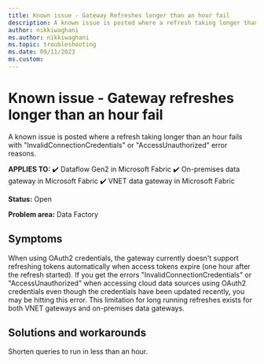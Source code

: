```yaml
---
title: Known issue - Gateway Refreshes longer than an hour fail
description: A known issue is posted where a refresh taking longer than an hour fails with  "InvalidConnectionCredentials" or "AccessUnauthorized" error reasons.
author: nikkiwaghani
ms.author: nikkiwaghani
ms.topic: troubleshooting  
ms.date: 09/11/2023
ms.custom: 
---
```


# Known issue - Gateway refreshes longer than an hour fail

A known issue is posted where a refresh taking longer than an hour fails with  "InvalidConnectionCredentials" or "AccessUnauthorized" error reasons.

**APPLIES TO:** 
✔️ Dataflow Gen2 in Microsoft Fabric
✔️ On-premises data gateway in Microsoft Fabric
✔️ VNET data gateway in Microsoft Fabric

**Status:** Open

**Problem area:** Data Factory

## Symptoms

When using OAuth2 credentials, the gateway currently doesn't support refreshing tokens automatically when access tokens expire (one hour after the refresh started). If you get the errors "InvalidConnectionCredentials" or "AccessUnauthorized" when accessing cloud data sources using OAuth2 credentials even though the credentials have been updated recently, you may be hitting this error. This limitation for long running refreshes exists for both VNET gateways and on-premises data gateways.

## Solutions and workarounds

Shorten queries to run in less than an hour.